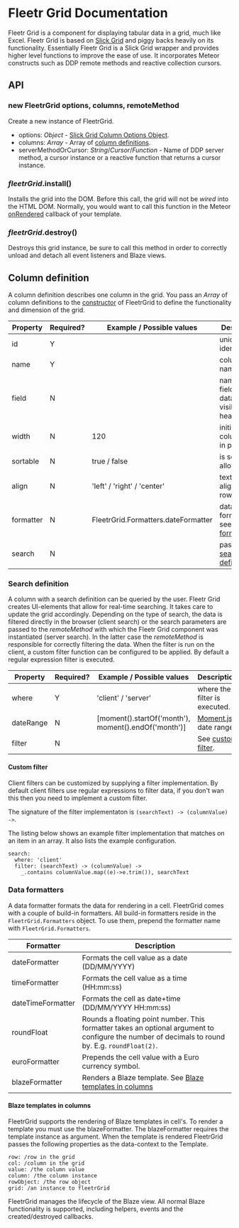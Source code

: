 # Fleetr Grid Documentation

Fleetr Grid is a component for displaying tabular data in a grid, much like Excel. Fleetr Grid is based on [Slick Grid](https://github.com/mleibman/SlickGrid/) and piggy backs heavily on its functionality. Essentially Fleetr Grid is a Slick Grid wrapper and provides higher level functions to improve the ease of use. It incorporates Meteor constructs such as DDP remote methods and reactive collection cursors.

## <a name="api"></a>API

### <a name="constructor"></a>new FleetrGrid options, columns, remoteMethod
Create a new instance of FleetrGrid.

- options: *Object* -  [Slick Grid Column Options Object](https://github.com/mleibman/SlickGrid/wiki/Grid-Options).
- columns: *Array* - Array of [column definitions](#column-definition).
- serverMethodOrCursor: *String*/*Cursor*/*Function* - Name of DDP server method, a cursor instance or a reactive function that returns a cursor instance.

### *fleetrGrid*.install()
Installs the grid into the DOM. Before this call, the grid will not be *wired* into the HTML DOM. Normally, you would want to call this function in the Meteor [onRendered](http://docs.meteor.com/#/full/template_onRendered) callback of your template.

### *fleetrGrid*.destroy()
Destroys this grid instance, be sure to call this method in order to correctly unload and detach all event listeners and Blaze views.

## <a name="column-definition"></a>Column definition
A column definition describes one column in the grid. You pass an *Array* of column definitions to the [constructor](#constructor) of FleetrGrid to define the functionality and dimension of the grid.

| Property  | Required? | Example / Possible values | Description
|-----------|-----------|---------------------------|------------
| id        | Y         |                             | unique identification
| name      | Y         |                             | column name
| field     | N         |                             | name of field in dataset, visible in header cell
| width     | N         | 120                         | initial column with in pixels
| sortable  | N         | true / false                | is sorting allowed
| align     | N         | 'left' / 'right' / 'center' | text alignment of row cell
| formatter | N         | FleetrGrid.Formatters.dateFormatter | data formatter, see [data formatters](#data-formatters)
| search    | N         |                             | pass a [search definition](#search-definition)

### <a name="search-definition"></a>Search definition
A column with a search definition can be queried by the user. Fleetr Grid creates
UI-elements that allow for real-time searching. It takes care to update the grid accordingly.
Depending on the type of search, the data is filtered directly in the browser (client search)
or the search parameters are passed to the *remoteMethod* with which the Fleetr Grid component
was instantiated (server search). In the latter case the *remoteMethod* is responsible for
correctly filtering the data.
When the filter is run on the client, a custom filter function can be configured to be applied. By default a regular expression filter is executed.

| Property  | Required? | Example / Possible values | Description
|-----------|-----------|---------------------------|-------------
| where     | Y         | 'client' / 'server'       | where the filter is executed.
| dateRange | N         | [moment().startOf('month'), moment().endOf('month')] | [Moment.js](http://momentjs.com/) date range
| filter    | N         |  | See [custom filter](#custom-filter).

#### <a name="custom-filter"></a>Custom filter
Client filters can be customized by supplying a filter implementation. By default client filters use regular expressions to filter data, if you don't wan this then you need to implement a custom filter.

The signature of the filter implementaton is `(searchText) -> (columnValue) ->`.

The listing below shows an example filter implementation that matches on an item in an array. It also lists the example configuration.

    search:
      where: 'client'
      filter: (searchText) -> (columnValue) ->
        _.contains columnValue.map((e)->e.trim()), searchText

### <a name="data-formatters"></a>Data formatters
A data formatter formats the data for rendering in a cell. FleetrGrid comes with a couple of build-in formatters. All build-in formatters reside in the `FleetrGrid.Formatters` object. To use them, prepend the formatter name with `FleetrGrid.Formatters`.

| Formatter | Description
|-----------|--------------
| dateFormatter | Formats the cell value as a date (DD/MM/YYYY)
| timeFormatter | Formats the cell value as a time (HH:mm:ss)
| dateTimeFormatter| Formats the cell as date+time (DD/MM/YYYY HH:mm:ss)
| roundFloat | Rounds a floating point number. This formatter takes an optional argument to configure the number of decimals to round by. E.g. `roundFloat(2)`.
| euroFormatter | Prepends the cell value with a Euro currency symbol.
| blazeFormatter | Renders a Blaze template. See [Blaze templates in columns](#blaze-templates-in-columns)

#### <a name="laze-templates-in-columns"></a>Blaze templates in columns
FleetrGrid supports the rendering of Blaze templates in cell's. To render a template you must use the blazeFormatter. The blazeFormatter requires the template instance as argument. When the template is rendered FleetrGrid passes the following properties as the data-context to the Template.

    row: /row in the grid
    col: /column in the grid
    value: /the column value
    column: /the column instance
    rowObject: /the row object
    grid: /an instance to fleetrGrid

FleetrGrid manages the lifecycle of the Blaze view. All normal Blaze functionality is supported, including helpers, events and the created/destroyed callbacks.
